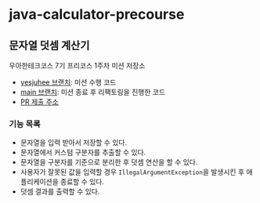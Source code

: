 # java-calculator-precourse

## 문자열 덧셈 계산기

우아한테크코스 7기 프리코스 1주차 미션 저장소

- [yesjuhee 브랜치](https://github.com/yesjuhee/java-calculator-7/tree/yesjuhee): 미션 수행 코드
- [main 브랜치](https://github.com/yesjuhee/java-calculator-7/tree/main): 미션 종료 후 리팩토링을 진행한 코드
- [PR 제출 주소](https://github.com/woowacourse-precourse/java-calculator-7/pull/690)

### 기능 목록

- 문자열을 입력 받아서 저장할 수 있다.
- 문자열에서 커스텀 구분자를 추출할 수 있다.
- 문자열을 구분자를 기준으로 분리한 후 덧셈 연산을 할 수 있다.
- 사용자가 잘못된 값을 입력할 경우 `IllegalArgumentException`을 발생시킨 후 애플리케이션을 종료할 수 있다.
- 덧셈 결과를 출력할 수 있다.